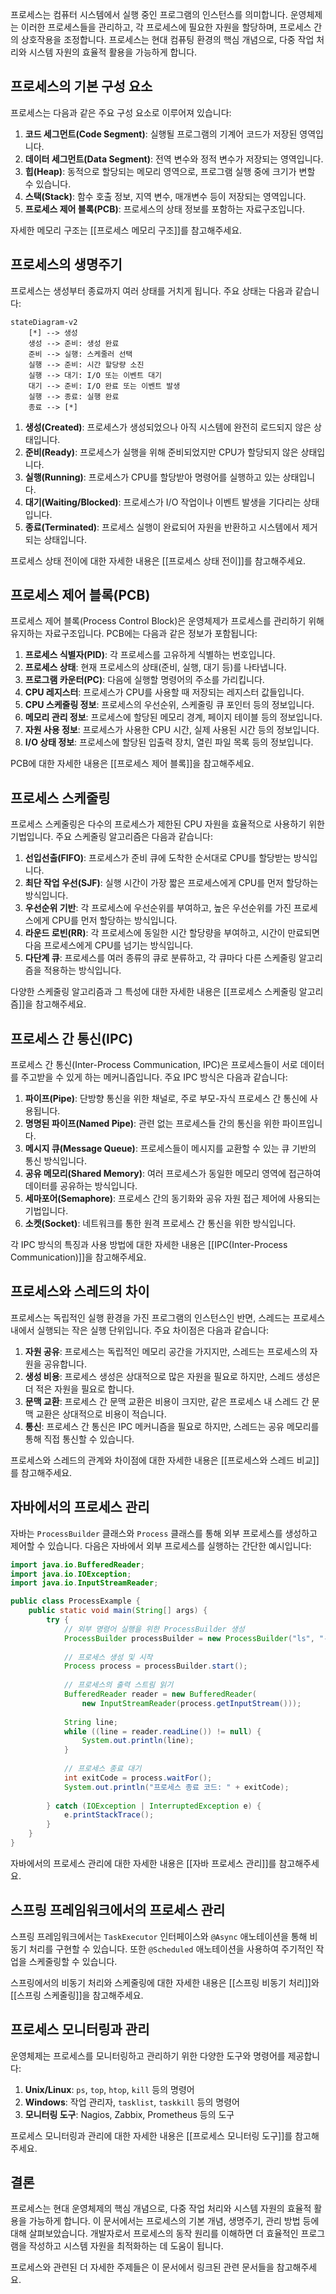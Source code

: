 프로세스는 컴퓨터 시스템에서 실행 중인 프로그램의 인스턴스를 의미합니다. 운영체제는 이러한 프로세스들을 관리하고, 각 프로세스에 필요한 자원을 할당하며, 프로세스 간의 상호작용을 조정합니다. 프로세스는 현대 컴퓨팅 환경의 핵심 개념으로, 다중 작업 처리와 시스템 자원의 효율적 활용을 가능하게 합니다.

## 프로세스의 기본 구성 요소

프로세스는 다음과 같은 주요 구성 요소로 이루어져 있습니다:

1. **코드 세그먼트(Code Segment)**: 실행될 프로그램의 기계어 코드가 저장된 영역입니다.
2. **데이터 세그먼트(Data Segment)**: 전역 변수와 정적 변수가 저장되는 영역입니다.
3. **힙(Heap)**: 동적으로 할당되는 메모리 영역으로, 프로그램 실행 중에 크기가 변할 수 있습니다.
4. **스택(Stack)**: 함수 호출 정보, 지역 변수, 매개변수 등이 저장되는 영역입니다.
5. **프로세스 제어 블록(PCB)**: 프로세스의 상태 정보를 포함하는 자료구조입니다.

자세한 메모리 구조는 [[프로세스 메모리 구조]]를 참고해주세요.

## 프로세스의 생명주기

프로세스는 생성부터 종료까지 여러 상태를 거치게 됩니다. 주요 상태는 다음과 같습니다:

```mermaid
stateDiagram-v2
    [*] --> 생성
    생성 --> 준비: 생성 완료
    준비 --> 실행: 스케줄러 선택
    실행 --> 준비: 시간 할당량 소진
    실행 --> 대기: I/O 또는 이벤트 대기
    대기 --> 준비: I/O 완료 또는 이벤트 발생
    실행 --> 종료: 실행 완료
    종료 --> [*]

```

1. **생성(Created)**: 프로세스가 생성되었으나 아직 시스템에 완전히 로드되지 않은 상태입니다.
2. **준비(Ready)**: 프로세스가 실행을 위해 준비되었지만 CPU가 할당되지 않은 상태입니다.
3. **실행(Running)**: 프로세스가 CPU를 할당받아 명령어를 실행하고 있는 상태입니다.
4. **대기(Waiting/Blocked)**: 프로세스가 I/O 작업이나 이벤트 발생을 기다리는 상태입니다.
5. **종료(Terminated)**: 프로세스 실행이 완료되어 자원을 반환하고 시스템에서 제거되는 상태입니다.

프로세스 상태 전이에 대한 자세한 내용은 [[프로세스 상태 전이]]를 참고해주세요.

## 프로세스 제어 블록(PCB)

프로세스 제어 블록(Process Control Block)은 운영체제가 프로세스를 관리하기 위해 유지하는 자료구조입니다. PCB에는 다음과 같은 정보가 포함됩니다:

1. **프로세스 식별자(PID)**: 각 프로세스를 고유하게 식별하는 번호입니다.
2. **프로세스 상태**: 현재 프로세스의 상태(준비, 실행, 대기 등)를 나타냅니다.
3. **프로그램 카운터(PC)**: 다음에 실행할 명령어의 주소를 가리킵니다.
4. **CPU 레지스터**: 프로세스가 CPU를 사용할 때 저장되는 레지스터 값들입니다.
5. **CPU 스케줄링 정보**: 프로세스의 우선순위, 스케줄링 큐 포인터 등의 정보입니다.
6. **메모리 관리 정보**: 프로세스에 할당된 메모리 경계, 페이지 테이블 등의 정보입니다.
7. **자원 사용 정보**: 프로세스가 사용한 CPU 시간, 실제 사용된 시간 등의 정보입니다.
8. **I/O 상태 정보**: 프로세스에 할당된 입출력 장치, 열린 파일 목록 등의 정보입니다.

PCB에 대한 자세한 내용은 [[프로세스 제어 블록]]을 참고해주세요.

## 프로세스 스케줄링

프로세스 스케줄링은 다수의 프로세스가 제한된 CPU 자원을 효율적으로 사용하기 위한 기법입니다. 주요 스케줄링 알고리즘은 다음과 같습니다:

1. **선입선출(FIFO)**: 프로세스가 준비 큐에 도착한 순서대로 CPU를 할당받는 방식입니다.
2. **최단 작업 우선(SJF)**: 실행 시간이 가장 짧은 프로세스에게 CPU를 먼저 할당하는 방식입니다.
3. **우선순위 기반**: 각 프로세스에 우선순위를 부여하고, 높은 우선순위를 가진 프로세스에게 CPU를 먼저 할당하는 방식입니다.
4. **라운드 로빈(RR)**: 각 프로세스에 동일한 시간 할당량을 부여하고, 시간이 만료되면 다음 프로세스에게 CPU를 넘기는 방식입니다.
5. **다단계 큐**: 프로세스를 여러 종류의 큐로 분류하고, 각 큐마다 다른 스케줄링 알고리즘을 적용하는 방식입니다.

다양한 스케줄링 알고리즘과 그 특성에 대한 자세한 내용은 [[프로세스 스케줄링 알고리즘]]을 참고해주세요.

## 프로세스 간 통신(IPC)

프로세스 간 통신(Inter-Process Communication, IPC)은 프로세스들이 서로 데이터를 주고받을 수 있게 하는 메커니즘입니다. 주요 IPC 방식은 다음과 같습니다:

1. **파이프(Pipe)**: 단방향 통신을 위한 채널로, 주로 부모-자식 프로세스 간 통신에 사용됩니다.
2. **명명된 파이프(Named Pipe)**: 관련 없는 프로세스들 간의 통신을 위한 파이프입니다.
3. **메시지 큐(Message Queue)**: 프로세스들이 메시지를 교환할 수 있는 큐 기반의 통신 방식입니다.
4. **공유 메모리(Shared Memory)**: 여러 프로세스가 동일한 메모리 영역에 접근하여 데이터를 공유하는 방식입니다.
5. **세마포어(Semaphore)**: 프로세스 간의 동기화와 공유 자원 접근 제어에 사용되는 기법입니다.
6. **소켓(Socket)**: 네트워크를 통한 원격 프로세스 간 통신을 위한 방식입니다.

각 IPC 방식의 특징과 사용 방법에 대한 자세한 내용은 [[IPC(Inter-Process Communication)]]을 참고해주세요.

## 프로세스와 스레드의 차이

프로세스는 독립적인 실행 환경을 가진 프로그램의 인스턴스인 반면, 스레드는 프로세스 내에서 실행되는 작은 실행 단위입니다. 주요 차이점은 다음과 같습니다:

1. **자원 공유**: 프로세스는 독립적인 메모리 공간을 가지지만, 스레드는 프로세스의 자원을 공유합니다.
2. **생성 비용**: 프로세스 생성은 상대적으로 많은 자원을 필요로 하지만, 스레드 생성은 더 적은 자원을 필요로 합니다.
3. **문맥 교환**: 프로세스 간 문맥 교환은 비용이 크지만, 같은 프로세스 내 스레드 간 문맥 교환은 상대적으로 비용이 적습니다.
4. **통신**: 프로세스 간 통신은 IPC 메커니즘을 필요로 하지만, 스레드는 공유 메모리를 통해 직접 통신할 수 있습니다.

프로세스와 스레드의 관계와 차이점에 대한 자세한 내용은 [[프로세스와 스레드 비교]]를 참고해주세요.

## 자바에서의 프로세스 관리

자바는 `ProcessBuilder` 클래스와 `Process` 클래스를 통해 외부 프로세스를 생성하고 제어할 수 있습니다. 다음은 자바에서 외부 프로세스를 실행하는 간단한 예시입니다:

```java
import java.io.BufferedReader;
import java.io.IOException;
import java.io.InputStreamReader;

public class ProcessExample {
    public static void main(String[] args) {
        try {
            // 외부 명령어 실행을 위한 ProcessBuilder 생성
            ProcessBuilder processBuilder = new ProcessBuilder("ls", "-l");
            
            // 프로세스 생성 및 시작
            Process process = processBuilder.start();
            
            // 프로세스의 출력 스트림 읽기
            BufferedReader reader = new BufferedReader(
                new InputStreamReader(process.getInputStream()));
            
            String line;
            while ((line = reader.readLine()) != null) {
                System.out.println(line);
            }
            
            // 프로세스 종료 대기
            int exitCode = process.waitFor();
            System.out.println("프로세스 종료 코드: " + exitCode);
            
        } catch (IOException | InterruptedException e) {
            e.printStackTrace();
        }
    }
}
```

자바에서의 프로세스 관리에 대한 자세한 내용은 [[자바 프로세스 관리]]를 참고해주세요.

## 스프링 프레임워크에서의 프로세스 관리

스프링 프레임워크에서는 `TaskExecutor` 인터페이스와 `@Async` 애노테이션을 통해 비동기 처리를 구현할 수 있습니다. 또한 `@Scheduled` 애노테이션을 사용하여 주기적인 작업을 스케줄링할 수 있습니다.

스프링에서의 비동기 처리와 스케줄링에 대한 자세한 내용은 [[스프링 비동기 처리]]와 [[스프링 스케줄링]]을 참고해주세요.

## 프로세스 모니터링과 관리

운영체제는 프로세스를 모니터링하고 관리하기 위한 다양한 도구와 명령어를 제공합니다:

1. **Unix/Linux**: `ps`, `top`, `htop`, `kill` 등의 명령어
2. **Windows**: 작업 관리자, `tasklist`, `taskkill` 등의 명령어
3. **모니터링 도구**: Nagios, Zabbix, Prometheus 등의 도구

프로세스 모니터링과 관리에 대한 자세한 내용은 [[프로세스 모니터링 도구]]를 참고해주세요.

## 결론

프로세스는 현대 운영체제의 핵심 개념으로, 다중 작업 처리와 시스템 자원의 효율적 활용을 가능하게 합니다. 이 문서에서는 프로세스의 기본 개념, 생명주기, 관리 방법 등에 대해 살펴보았습니다. 개발자로서 프로세스의 동작 원리를 이해하면 더 효율적인 프로그램을 작성하고 시스템 자원을 최적화하는 데 도움이 됩니다.

프로세스와 관련된 더 자세한 주제들은 이 문서에서 링크된 관련 문서들을 참고해주세요.